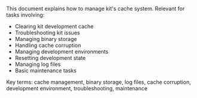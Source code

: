 This document explains how to manage kit's cache system. Relevant for tasks involving:
- Clearing kit development cache
- Troubleshooting kit issues
- Managing binary storage
- Handling cache corruption
- Managing development environments
- Resetting development state
- Managing log files
- Basic maintenance tasks

Key terms: cache management, binary storage, log files, cache corruption, development environment, troubleshooting, maintenance